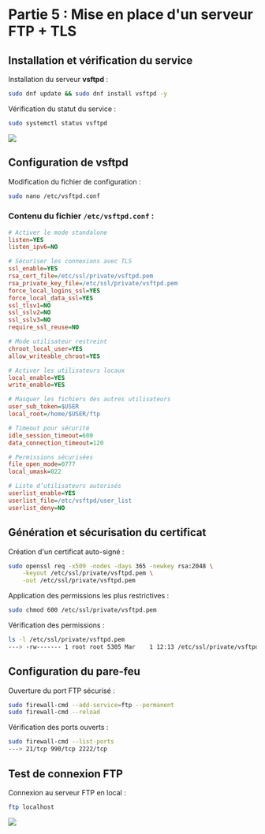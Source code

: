 # Partie 5 : Mise en place d'un serveur FTP + TLS

## Installation et vérification du service

Installation du serveur **vsftpd** :
```bash
sudo dnf update && sudo dnf install vsftpd -y
```

Vérification du statut du service :
```bash
sudo systemctl status vsftpd
```
![](vsftpd-status.png)

## Configuration de vsftpd

Modification du fichier de configuration :
```bash
sudo nano /etc/vsftpd.conf
```

### Contenu du fichier `/etc/vsftpd.conf` :

```ini
# Activer le mode standalone
listen=YES
listen_ipv6=NO

# Sécuriser les connexions avec TLS
ssl_enable=YES
rsa_cert_file=/etc/ssl/private/vsftpd.pem
rsa_private_key_file=/etc/ssl/private/vsftpd.pem
force_local_logins_ssl=YES
force_local_data_ssl=YES
ssl_tlsv1=NO
ssl_sslv2=NO
ssl_sslv3=NO
require_ssl_reuse=NO

# Mode utilisateur restreint
chroot_local_user=YES
allow_writeable_chroot=YES

# Activer les utilisateurs locaux
local_enable=YES
write_enable=YES

# Masquer les fichiers des autres utilisateurs
user_sub_token=$USER
local_root=/home/$USER/ftp

# Timeout pour sécurité
idle_session_timeout=600
data_connection_timeout=120

# Permissions sécurisées
file_open_mode=0777
local_umask=022

# Liste d’utilisateurs autorisés
userlist_enable=YES
userlist_file=/etc/vsftpd/user_list
userlist_deny=NO
```

## Génération et sécurisation du certificat

Création d'un certificat auto-signé :
```bash
sudo openssl req -x509 -nodes -days 365 -newkey rsa:2048 \
    -keyout /etc/ssl/private/vsftpd.pem \
    -out /etc/ssl/private/vsftpd.pem
```

Application des permissions les plus restrictives :
```bash
sudo chmod 600 /etc/ssl/private/vsftpd.pem
```

Vérification des permissions :
```bash
ls -l /etc/ssl/private/vsftpd.pem
---> -rw------- 1 root root 5305 Mar    1 12:13 /etc/ssl/private/vsftpd.pem
```

## Configuration du pare-feu

Ouverture du port FTP sécurisé :
```bash
sudo firewall-cmd --add-service=ftp --permanent
sudo firewall-cmd --reload
```

Vérification des ports ouverts :
```bash
sudo firewall-cmd --list-ports
---> 21/tcp 990/tcp 2222/tcp
```

## Test de connexion FTP

Connexion au serveur FTP en local :
```bash
ftp localhost
```
![](ftp-localhost.png)
